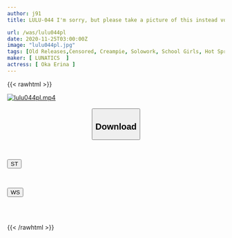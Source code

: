 ```yaml
---
author: j91
title: LULU-044 I'm sorry, but please take a picture of this instead vol.03 I gave a camera to a female school student and her homeroom teacher and asked them to report on a mixed bathing hot spring for 2 days and 1 night, but the student pressed me with tongue-lashing, and I couldn't resist, so they hugged me and had sex. I ended up cumming. Erina Oka

url: /was/lulu044pl
date: 2020-11-25T03:00:00Z
image: "lulu044pl.jpg"
tags: [Old Releases,Censored, Creampie, Solowork, School Girls, Hot Spring, Kiss	]
maker: [ LUNATICS  ]
actress: [ Oka Erina ]
---
```



{{< rawhtml >}}

<div class="video" data-videoid="AMLd3GDYkphBqd">
    <a href="javascript:;">
        <img src="/was/lulu044pl/lulu044pl.jpg" width="WIDTH" height="HEIGHT" alt="lulu044pl.mp4" loading="lazy">
    </a>
</div>

<script type="text/javascript" src="https://j91.asia/asset/on-demand-st.js"></script>

<br>
  <link rel="stylesheet" href="https://j91.asia/asset/bs5.css">
  
  <center>
  <button class="btn btn-primary" type="button" data-bs-toggle="collapse" data-bs-target=".multi-collapse" aria-expanded="false" aria-controls="multiCollapseExample1 multiCollapseExample2"><h2>Download</h2></button></center>
</p>
<div class="row">
  <div class="col">
    <div class="collapse multi-collapse" id="multiCollapseExample1">
      <div class="card card-body">
	      	      <br>
<div class="buttons">  
<p><a href="https://streamtape.to/v/AMLd3GDYkphBqd" target="_blank"><button class="btn-hover color-3"><i class="fa fa-download"></i> ST</button></a></p></div>
    </div>
  </div>
</div>
  <div class="col">
    <div class="collapse multi-collapse" id="multiCollapseExample2">
      <div class="card card-body">
	      <br>
<div class="buttons">
<p><a href="https://wolfstream.tv/wi2cdly3un9x" target="_blank"><button class="btn-hover color-8"><i class="fa fa-download"></i> WS</button></a></p></div>
<br><br>
      </div>
    </div>
  </div>
</div>

{{< /rawhtml >}}
